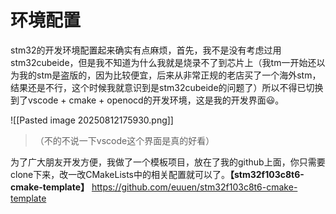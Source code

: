 # 环境配置

stm32的开发环境配置起来确实有点麻烦，首先，我不是没有考虑过用stm32cubeide，但是我不知道为什么我就是烧录不了到芯片上（我tm一开始还以为我的stm是盗版的，因为比较便宜，后来从非常正规的老店买了一个海外stm，结果还是不行，这个时候我就意识到是stm32cubeide的问题了）所以不得已切换到了vscode + cmake + openocd的开发环境，这是我的开发界面😃。

![[Pasted image 20250812175930.png]]

>（不的不说一下vscode这个界面是真的好看）

为了广大朋友开发方便，我做了一个模板项目，放在了我的github上面，你只需要clone下来，改一改CMakeLists中的相关配置就可以了。**【stm32f103c8t6-cmake-template】** https://github.com/euuen/stm32f103c8t6-cmake-template 